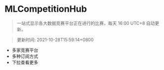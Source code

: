 # MLCompetitionHub

> 一站式显示各大数据竞赛平台正在进行的比赛，每天 16:00 UTC+8 自动更新。
  
> 更新时间: 2021-10-28T15:59:14+0800 

* 多家竞赛平台
* 多种订阅方式
* 下拉查看更多